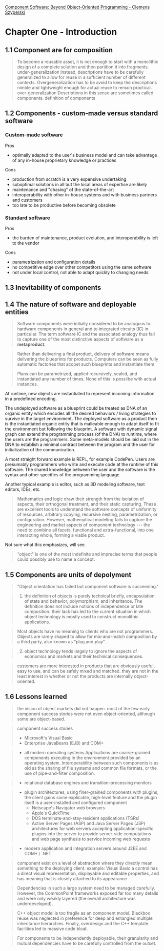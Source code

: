[Component Software: Beyond Object-Oriented Programming -  Clemens Szyperski](https://www.amazon.com/gp/product/0201745720/)

# Chapter One - Introduction

## 1.1 Component are for composition

> To become a reusable asset, it is not enough to start with a monolithic design of a complete solution and then partition it into fragments.
under-generalization
> Instead, descriptions have to be carefully generalized to allow for reuse in a sufficient number of different contexts.
> Overgeneralization has to be avoid to keep the descriptions nimble and lightweight enough for actual reuse to remain practical.
over-generalization
> Descriptions in this sense are sometimes called components.
definition of components

## 1.2 Components - custom-made versus standard software

### Custom-made software

Pros
- optimally adapted to the user's business model and can take advantage of any in-house proprietary knowledge or practices

Cons
- production from scratch is a very expensive undertaking
- suboptimal solutions in all but the local areas of expertise are likely
- maintenance and "chasing" of the state-of-the-art
- interoperability with other in-house systems and with business partners and customers
- too late to be productive before becoming obsolete

### Standard software

Pros
- the burden of maintenance, product evolution, and interoperability is left to the vendor

Cons
- parametrization and configuration details
- no competitive edge over other competitors using the same software
- not under local control, not able to adapt quickly to changing needs

## 1.3 Inevitability of components

## 1.4 The nature of software and deployable entities

> Software components were initially considered to be analogous to hardware components in general and to integrated circuits (IC) in particular.
> The term software IC and the associated analogy thus fail to capture one of the most distinctive aspects of software as a **metaproduct**.

> Rather than delivering a final product, delivery of software means delivering the blueprints for products.
> Computers can be seen as fully automatic factories that accpet such blueprints and instantiate them.

> Plans can be parametrized, applied recursively, scaled, and instantiated any number of times.
> None of this is possilbe with actual instances.

At runtime, new objects are instantiated to represent incoming information in a predefined encoding.

The undeployed software as a blueprint could be treated as DNA of an organic entity which encodes all the desired behaviors / living strategies to survive in the target environment.
The deployed software as a product then is the instantiated organic entity that is malleable enough to adapt itself to fit the environment but following the blueprint.
A software with dynamic signal graph can extend the programming process (of the DNA) to runtime, where the users are the programmers.
Some meta-models should be laid out in the DNA to establish a minimal contract between the program and the user for initialization of the communication.

A most straight forward example is REPL, for example CodePen.
Users are presumably programmers who write and execute code at the runtime of this software.
The shared knowledge between the user and the software is the syntax and other specifics of the programming language.

Another typical example is editor, such as 3D modeling software, text editors, IDEs, etc.

> Mathematics and logic draw their strength from the isolation of aspects, their orthogonal treatment, and their static capturing.
> These are excellent tools to understand the software concepts of uniformity of resources, arbitrary copying, recursive nesting, parametrization, or configuration.
> However, mathematical modeling fails to capture the engineering and market aspects of component technology ---
> the need to combine all facets, functional and extra-functional, into one interacting whole, forming a viable product.

Not sure what this emphasizes, will see.

> "object" is one of the most indefinite and imprecise terms that people could possibly use to name a concept.

## 1.5 Components are units of depolyment

> "Object orientation has failed but component software is succeeding."

> 1. the definition of objects is purely technical
> briefly, encapsulation of state and behavior, polymorphism, and inheritance.
> The definition does not include notions of independence or late composition.
> their lack has led to the current situation in which object technology is mostly used to construct monolithic applications.

> Most objects have no meaning to clients who are not programmers.
> Objects are rarely shaped to allow for mix-and-match composition by a third party, also known as "plug and play".

> 2. object technology tends largely to ignore the aspects of economics and markets and their technical consequences.

> customers are more interested in products that are obviously useful, easy to use, and can be safely mixed and matched.
> they are not in the least interest in whether or not the products are internally object-oriented.

## 1.6 Lessons learned

> the vision of object markets did not happen.
> most of the few early component success stories were not even object-oriented, although some are object-based.

> component success stories
> - Microsoft's Visual Basic
> - Enterprise JavaBeans (EJB) and COM+

> - all modern operating systems
> Applications are coarse-grained components executing in the environment provided by an operating system.
> Interoperability between such components is as old as the sharing of file systems and common file formats, or the use of pipe-and-filter composition.

> - relational database engines and transition-processing monitors

> - plugin architectures, using finer-grained components
>   with plugins, the client gains some explicable, high-level feature and the plugin itself is a user-installed and configured component
>   - Netscape's Navigator web browsers
>   - Apple's QuickTime
>   - DOS terminate-and-stay-resident applications (TSRs)
>   - Active Server Pages (ASP) and Java Server Pages (JSP) architectures for web servers
>     accepting application-specific plugins into the server to provide
>     server-side computations
>     and web page synthesis to service incoming web requests

> - modern application and integration servers around J2EE and COM+ / .NET

> component exist on a level of abstraction where they directly mean something to the deploying client.
> example: Visual Basic
> a control has a direct visual representation, displayable and editable properties, and has meaning that is closely attached to its appearance

> Dependencies in such a large system need to be managed carefully.
> However, the CommonPoint frameworks exposed far too many details and were only weakly layered (the overall architecture was underdeveloped).

> C++ object model is too fragile as an component model.
> Blackbox reuse was neglected in preference for deep and entangled multiple inheritance hierarchies.
> Finally, overdesign and the C++ template facilities led to massive code bloat.

> For components to be independently deployable, their granularity and mutual dependencies have to be carefully controlled from the outset.

